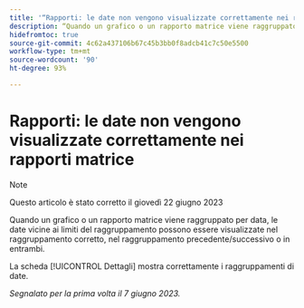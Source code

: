 ```yaml
---
title: '“Rapporti: le date non vengono visualizzate correttamente nei rapporti matrice”'
description: “Quando un grafico o un rapporto matrice viene raggruppato per data, le date vicine ai limiti del raggruppamento possono essere visualizzate nel raggruppamento corretto, nel raggruppamento precedente/successivo o in entrambi”.
hidefromtoc: true
source-git-commit: 4c62a437106b67c45b3bb0f8adcb41c7c50e5500
workflow-type: tm+mt
source-wordcount: '90'
ht-degree: 93%

---
```



# Rapporti: le date non vengono visualizzate correttamente nei rapporti matrice

>[!NOTE]
>
> Questo articolo è stato corretto il giovedì 22 giugno 2023

Quando un grafico o un rapporto matrice viene raggruppato per data, le date vicine ai limiti del raggruppamento possono essere visualizzate nel raggruppamento corretto, nel raggruppamento precedente/successivo o in entrambi.

La scheda [!UICONTROL Dettagli] mostra correttamente i raggruppamenti di date.

_Segnalato per la prima volta il 7 giugno 2023._

